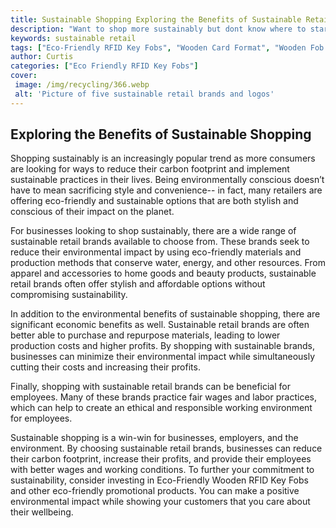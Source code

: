```yaml
---
title: Sustainable Shopping Exploring the Benefits of Sustainable Retail Brands
description: "Want to shop more sustainably but dont know where to start Look no further In this blog post we explore the benefits of sustainable retail brands and provide ideas for finding ways to shop responsibly"
keywords: sustainable retail
tags: ["Eco-Friendly RFID Key Fobs", "Wooden Card Format", "Wooden Fob Format", "Retail Stores"]
author: Curtis
categories: ["Eco Friendly RFID Key Fobs"]
cover: 
 image: /img/recycling/366.webp
 alt: 'Picture of five sustainable retail brands and logos'
---
```

## Exploring the Benefits of Sustainable Shopping

Shopping sustainably is an increasingly popular trend as more consumers are looking for ways to reduce their carbon footprint and implement sustainable practices in their lives. Being environmentally conscious doesn’t have to mean sacrificing style and convenience-- in fact, many retailers are offering eco-friendly and sustainable options that are both stylish and conscious of their impact on the planet.

For businesses looking to shop sustainably, there are a wide range of sustainable retail brands available to choose from. These brands seek to reduce their environmental impact by using eco-friendly materials and production methods that conserve water, energy, and other resources. From apparel and accessories to home goods and beauty products, sustainable retail brands often offer stylish and affordable options without compromising sustainability.

In addition to the environmental benefits of sustainable shopping, there are significant economic benefits as well. Sustainable retail brands are often better able to purchase and repurpose materials, leading to lower production costs and higher profits. By shopping with sustainable brands, businesses can minimize their environmental impact while simultaneously cutting their costs and increasing their profits.

Finally, shopping with sustainable retail brands can be beneficial for employees. Many of these brands practice fair wages and labor practices, which can help to create an ethical and responsible working environment for employees.

Sustainable shopping is a win-win for businesses, employers, and the environment. By choosing sustainable retail brands, businesses can reduce their carbon footprint, increase their profits, and provide their employees with better wages and working conditions. To further your commitment to sustainability, consider investing in Eco-Friendly Wooden RFID Key Fobs and other eco-friendly promotional products. You can make a positive environmental impact while showing your customers that you care about their wellbeing.
